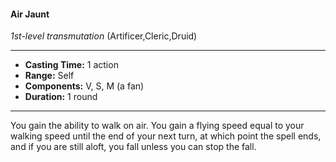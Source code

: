 #### Air Jaunt
*1st-level transmutation* (Artificer,Cleric,Druid)
___
- **Casting Time:** 1 action
- **Range:** Self
- **Components:** V, S, M (a fan)
- **Duration:** 1 round
---
You gain the ability to walk on air. You gain a flying speed equal to your walking speed until the end of your next turn, at which point the spell ends, and if you are still aloft, you fall unless you can stop the fall.

